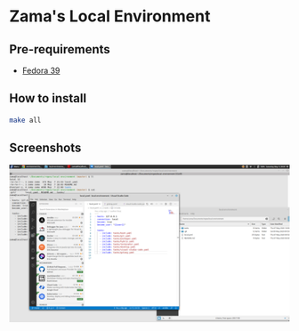 # Zama's Local Environment

## Pre-requirements

- [Fedora 39](https://getfedora.org)

## How to install

```bash
make all
```
## Screenshots

![Home screen](https://raw.githubusercontent.com/zamariola/local-environment/master/doc/local_env.png "Home screen")
